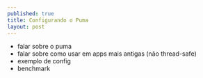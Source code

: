 ```yaml
---
published: true
title: Configurando o Puma
layout: post
---
```

- falar sobre o puma
- falar sobre como usar em apps mais antigas (não thread-safe)
- exemplo de config
- benchmark